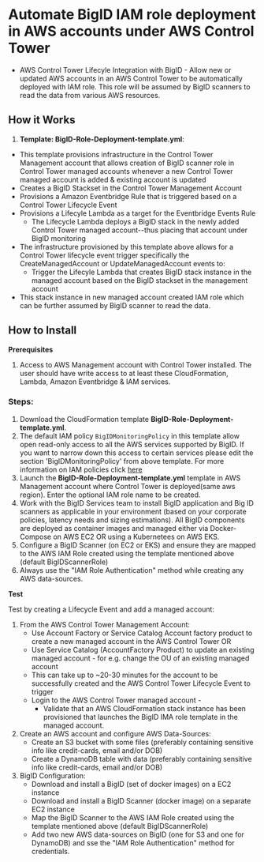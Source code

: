 
# Automate BigID IAM role deployment in AWS accounts under AWS Control Tower

* AWS Control Tower Lifecyle Integration with BigID - Allow new or updated AWS accounts in an AWS Control Tower to be automatically deployed with IAM role. This role will be assumed by BigID scanners to read the data from various AWS resources.

## How it Works

1. **Template: BigID-Role-Deployment-template.yml**:
 * This template provisions infrastructure in the Control Tower Management account that allows creation of BigID scanner role in Control Tower managed accounts whenever a new Control Tower managed account is added & existing account is updated
 * Creates a BigID Stackset in the Control Tower Management Account 
 * Provisions a Amazon Eventbridge Rule that is triggered based on a Control Tower Lifecycle Event
 * Provisions a Lifecyle Lambda as a target for the Eventbridge Events Rule
 	- The Lifecycle Lambda deploys a BigID stack in the newly added Control Tower managed account--thus placing that account under BigID monitoring
 * The infrastructure provisioned by this template above allows for a Control Tower lifecycle event trigger specifically the CreateManagedAccount or UpdateManagedAccount events to:
	- Trigger the Lifecyle Lambda that creates BigID stack instance in the managed account based on the BigID stackset in the management account
 * This stack instance in new managed account created IAM role which can be further assumed by BigID scanner to read the data.


## How to Install


**Prerequisites**
1. Access to AWS Management account with Control Tower installed. The user should have write access to at least these CloudFormation, Lambda, Amazon Eventbridge & IAM services.

### Steps: 
1. Download the CloudFormation template **BigID-Role-Deployment-template.yml**.
2. The default IAM policy `BigIDMonitoringPolicy` in this template allow open read-only access to all the AWS services supported by BigID. If you want to narrow down this access to certain services please edit the section 'BigIDMonitoringPolicy' from above template. For more information on IAM policies click [here](https://docs.aws.amazon.com/IAM/latest/UserGuide/access_policies_examples.html)
3. Launch the **BigID-Role-Deployment-template.yml** template in AWS Management account where Control Tower is deployed(same aws region). Enter the optional IAM role name to be created.
4. Work with the BigID Services team to install BigID application and Big ID scanners as applicable in your environment (based on your corporate policies, latency needs and sizing estimations). All BigID components are deployed as container images and managed either via Docker-Compose on AWS EC2 OR using a Kubernetees on AWS EKS.
5. Configure a BigID Scanner (on EC2 or EKS) and ensure they are mapped to the AWS IAM Role created using the template mentioned above (default BigIDScannerRole)
6. Always use the "IAM Role Authentication" method while creating any AWS data-sources. 


**Test** 

Test by creating a Lifecycle Event and add a managed account:

1. From the AWS Control Tower Management Account:
    - Use Account Factory or Service Catalog Account factory product to create a new managed account in the AWS Control Tower OR
    - Use Service Catalog (AccountFactory Product) to update an existing managed account - for e.g. change the OU of an existing managed account
 	- This can take up to ~20-30 minutes for the account to be successfully created and the AWS Control Tower Lifecycle Event to trigger
 	- Login to the AWS Control Tower managed account - 
 		- Validate that an AWS CloudFormation stack instance has been provisioned that launches the BigID IMA role template in the managed account. 
2. Create an AWS account and configure AWS Data-Sources:
    - Create an S3 bucket with some files (preferably containing sensitive info like credit-cards, email and/or DOB)
    - Create a DynamoDB table with data (preferably containing sensitive info like credit-cards, email and/or DOB)
3. BigID Configuration:
    - Download and install a BigID (set of docker images) on a EC2 instance
    - Download and install a BigID Scanner (docker image) on a separate EC2 instance
    - Map the BigID Scanner to the AWS IAM Role created using the template mentioned above (default BigIDScannerRole)
    - Add two new AWS data-sources on BigID (one for S3 and one for DynamoDB) and sse the "IAM Role Authentication" method for credentials. 
